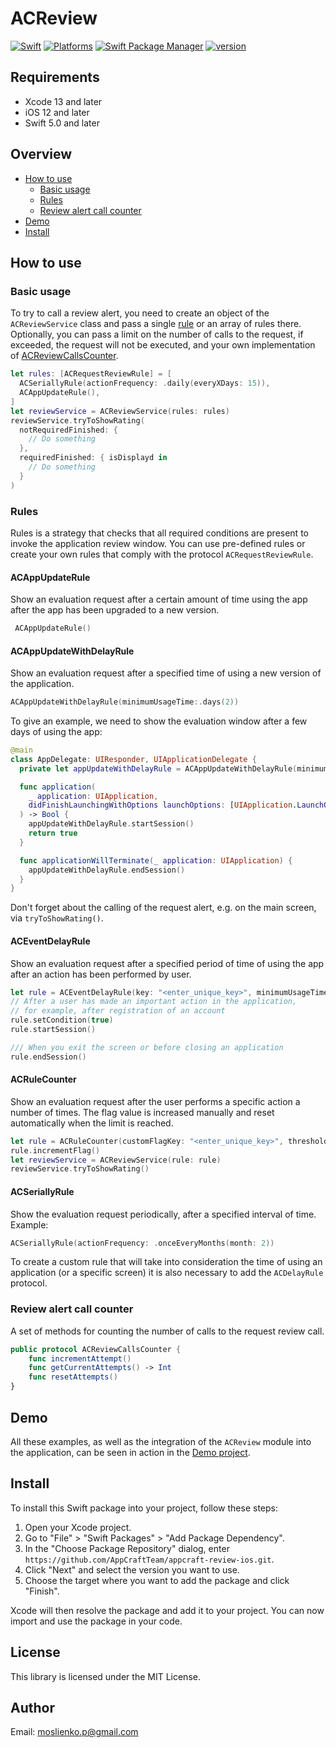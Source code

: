 # ACReview

[![Swift](https://img.shields.io/badge/Swift-5-orange?style=flat-square)](https://img.shields.io/badge/Swift-5-Orange?style=flat-square)
[![Platforms](https://img.shields.io/badge/Platforms-iOS-yellowgreen?style=flat-square)](https://img.shields.io/badge/Platforms-iOS?style=flat-square)
[![Swift Package Manager](https://img.shields.io/badge/Swift_Package_Manager-compatible-orange?style=flat-square)](https://img.shields.io/badge/Swift_Package_Manager-compatible-orange?style=flat-square)
[![version](https://img.shields.io/badge/version-0.0.1-white.svg)](https://semver.org)

## Requirements
- Xcode 13 and later
- iOS 12 and later
- Swift 5.0 and later

## Overview
* [How to use](#how-to-use)
	* [Basic usage](#basic-usage)
	* [Rules](#rules)
	* [Review alert call counter](#review-alert-call-counter)
* [Demo](#demo)
* [Install](#install)

## How to use

### Basic usage
To try to call a review alert, you need to create an object of the `ACReviewService` class and pass a single [rule](#rules) or an array of rules there. Optionally, you can pass a limit on the number of calls to the request, if exceeded, the request will not be executed, and your own implementation of [ACReviewCallsCounter](#review-alert-call-counter).

```swift
let rules: [ACRequestReviewRule] = [
  ACSeriallyRule(actionFrequency: .daily(everyXDays: 15)),
  ACAppUpdateRule(),
]
let reviewService = ACReviewService(rules: rules)
reviewService.tryToShowRating(
  notRequiredFinished: {
    // Do something
  },
  requiredFinished: { isDisplayd in
    // Do something
  }
)
```

### Rules
Rules is a strategy that checks that all required conditions are present to invoke the application review window.
You can use pre-defined rules or create your own rules that comply with the protocol `ACRequestReviewRule`.

#### ACAppUpdateRule
 Show an evaluation request after a certain amount of time using the app after the app has been upgraded to a new version.

```swift
 ACAppUpdateRule()
```

#### ACAppUpdateWithDelayRule
Show an evaluation request after a specified time of using a new version of the application.

```swift
ACAppUpdateWithDelayRule(minimumUsageTime:.days(2))
```

To give an example, we need to show the evaluation window after a few days of using the app:

```swift
@main 
class AppDelegate: UIResponder, UIApplicationDelegate {
  private let appUpdateWithDelayRule = ACAppUpdateWithDelayRule(minimumUsageTime: .days(2))

  func application(
    _ application: UIApplication,
    didFinishLaunchingWithOptions launchOptions: [UIApplication.LaunchOptionsKey: Any]?
  ) -> Bool {
    appUpdateWithDelayRule.startSession()
    return true
  }

  func applicationWillTerminate(_ application: UIApplication) {
    appUpdateWithDelayRule.endSession()
  }
}
```

Don't forget about the calling of the request alert, e.g. on the main screen, via `tryToShowRating()`.

#### ACEventDelayRule
Show an evaluation request after a specified period of time of using the app after an action has been performed by user.

```swift
let rule = ACEventDelayRule(key: "<enter_unique_key>", minimumUsageTime: .hours(3)) 
// After a user has made an important action in the application,
// for example, after registration of an account
rule.setCondition(true)
rule.startSession()

/// When you exit the screen or before closing an application
rule.endSession()
```

#### ACRuleCounter
Show an evaluation request after the user performs a specific action a number of times. The flag value is increased manually and reset automatically when the limit is reached.

```swift
let rule = ACRuleCounter(customFlagKey: "<enter_unique_key>", threshold: 5)
rule.incrementFlag()
let reviewService = ACReviewService(rule: rule)
reviewService.tryToShowRating()
```

#### ACSeriallyRule
Show the evaluation request periodically, after a specified interval of time. Example:

```swift
ACSeriallyRule(actionFrequency: .onceEveryMonths(month: 2))
```

To create a custom rule that will take into consideration the time of using an application (or a specific screen) it is also necessary to add the `ACDelayRule` protocol.

### Review alert call counter
A set of methods for counting the number of calls to the request review call.

```swift
public protocol ACReviewCallsCounter {
    func incrementAttempt()
    func getCurrentAttempts() -> Int
    func resetAttempts()
}
```

## Demo
All these examples, as well as the integration of the `ACReview` module into the application, can be seen in action in the [Demo project](/Demo).

## Install
To install this Swift package into your project, follow these steps:

1. Open your Xcode project.
2. Go to "File" > "Swift Packages" > "Add Package Dependency".
3. In the "Choose Package Repository" dialog, enter `https://github.com/AppCraftTeam/appcraft-review-ios.git`.
4. Click "Next" and select the version you want to use.
5. Choose the target where you want to add the package and click "Finish".

Xcode will then resolve the package and add it to your project. You can now import and use the package in your code.

## License
This library is licensed under the MIT License.

## Author
Email: <moslienko.p@gmail.com>
